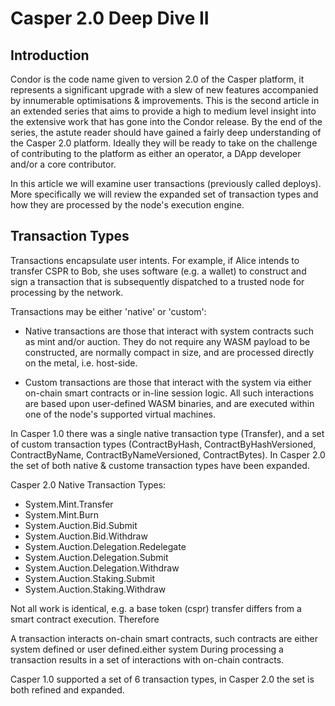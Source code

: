 # Casper 2.0 Deep Dive II

## Introduction

Condor is the code name given to version 2.0 of the Casper platform, it represents a significant upgrade with a slew of new features accompanied by innumerable  optimisations & improvements.  This is the second article in an extended series that aims to provide a high to medium level insight into the extensive work that has gone into the Condor release.  By the end of the series, the astute reader should have gained a fairly deep understanding of the Casper 2.0 platform.  Ideally they will be ready to take on the challenge of contributing to the platform as either an operator, a DApp developer and/or a core contributor.

In this article we will examine user transactions (previously called deploys).  More specifically we will review the expanded set of transaction types and how they are processed by the node's execution engine.

## Transaction Types

Transactions encapsulate user intents.  For example, if Alice intends to transfer CSPR to Bob, she uses software (e.g. a wallet) to construct and sign a transaction that is subsequently dispatched to a trusted node for processing by the network.

Transactions may be either 'native' or 'custom':

- Native transactions are those that interact with system contracts such as mint and/or auction.  They do not require any WASM payload to be constructed,  are normally compact in size, and are processed directly on the metal, i.e. host-side.

- Custom transactions are those that interact with the system via either on-chain smart contracts or in-line session logic.  All such interactions are based upon user-defined WASM binaries, and are executed within one of the node's supported virtual machines.

In Casper 1.0 there was a single native transaction type (Transfer), and a set of custom transaction types (ContractByHash, ContractByHashVersioned, ContractByName, ContractByNameVersioned, ContractBytes). In Casper 2.0 the set of both native & custome transaction types have been expanded.

Casper 2.0 Native Transaction Types:

- System.Mint.Transfer
- System.Mint.Burn
- System.Auction.Bid.Submit
- System.Auction.Bid.Withdraw
- System.Auction.Delegation.Redelegate
- System.Auction.Delegation.Submit
- System.Auction.Delegation.Withdraw
- System.Auction.Staking.Submit
- System.Auction.Staking.Withdraw

Not all work is identical, e.g. a base token (cspr) transfer differs from a smart contract execution.  Therefore

A transaction interacts on-chain smart contracts, such contracts are either system defined or user defined.either system During processing a transaction results in a set of interactions with on-chain contracts.

Casper 1.0 supported a set of 6 transaction types, in Casper 2.0 the set is both refined and expanded.
